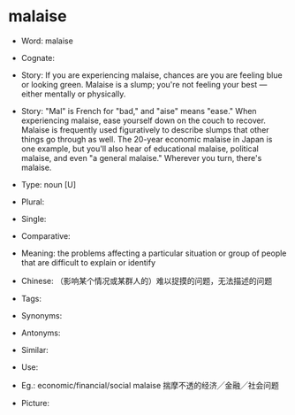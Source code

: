 # malaise

- Word: malaise
- Cognate: 
- Story: If you are experiencing malaise, chances are you are feeling blue or looking green. Malaise is a slump; you're not feeling your best — either mentally or physically.
- Story: "Mal" is French for "bad," and "aise" means "ease." When experiencing malaise, ease yourself down on the couch to recover. Malaise is frequently used figuratively to describe slumps that other things go through as well. The 20-year economic malaise in Japan is one example, but you'll also hear of educational malaise, political malaise, and even "a general malaise." Wherever you turn, there's malaise.

- Type: noun [U]
- Plural: 
- Single: 
- Comparative: 
- Meaning: the problems affecting a particular situation or group of people that are difficult to explain or identify
- Chinese: （影响某个情况或某群人的）难以捉摸的问题，无法描述的问题
- Tags: 
- Synonyms: 
- Antonyms: 
- Similar: 
- Use: 
- Eg.: economic/financial/social malaise 揣摩不透的经济╱金融╱社会问题
- Picture: 

